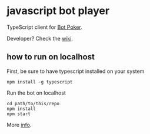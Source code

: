 javascript bot player
===

TypeScript client for [Bot Poker](https://bot-poker.herokuapp.com/about).

Developer? Check the [wiki](https://bot-poker.herokuapp.com/wiki).

how to run on localhost
---

First, be sure to have typescript installed on your system

```
npm install -g typescript
```

Run the bot on localhost

```
cd path/to/this/repo
npm install
npm start
```

More [info](https://docs.npmjs.com/).
